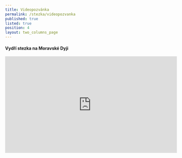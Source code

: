 ```yaml
---
title: Videopozvánka
permalink: /stezka/videopozvanka
published: true
listed: true
position: 4
layout: two_columns_page
---
```

#### Vydří stezka na Moravské Dyji

<iframe width="560" height="315" src="https://www.youtube.com/embed/tVnpfTIZuWg" frameborder="0" allowfullscreen=""></iframe>

